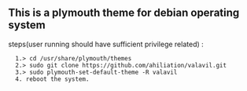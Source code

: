 ## This is a plymouth theme for debian operating system

steps(user running should have sufficient privilege related) :

      1.> cd /usr/share/plymouth/themes
      2.> sudo git clone https://github.com/ahiliation/valavil.git
      3.> sudo plymouth-set-default-theme -R valavil
      4. reboot the system.

